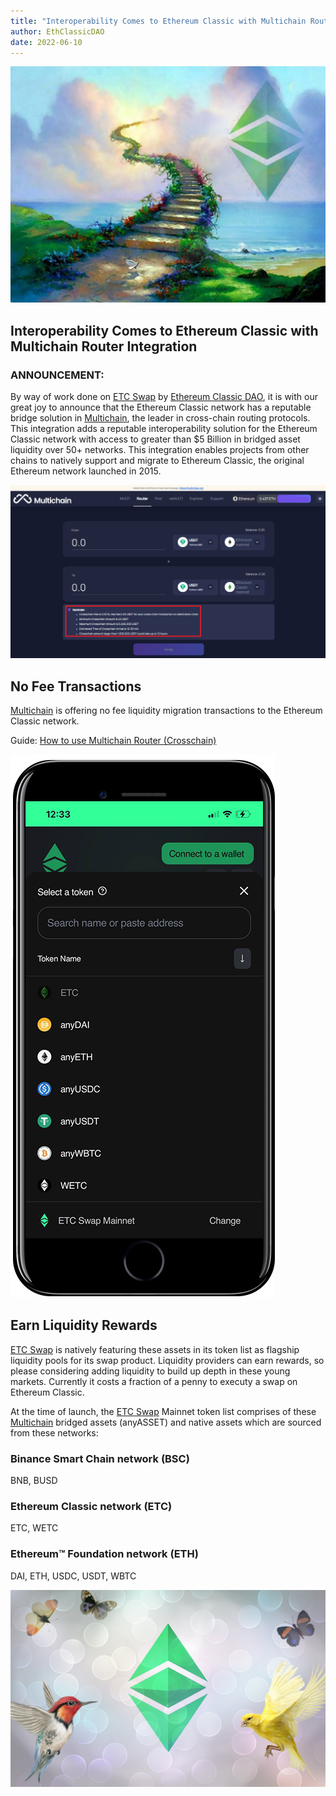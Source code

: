 ```yaml
---
title: "Interoperability Comes to Ethereum Classic with Multichain Router Integration"
author: EthClassicDAO
date: 2022-06-10
---
```


![Interoperability Comes to Ethereum Classic with Multichain Router Integration](./etc-stairs-to-heaven.png)

## Interoperability Comes to Ethereum Classic with Multichain Router Integration

### ANNOUNCEMENT:

By way of work done on [ETC Swap](https://etcswap.org) by [Ethereum Classic DAO](https://ethereumclassicdao.org), it is with our great joy to announce that the Ethereum Classic network has a reputable bridge solution in [Multichain](https://multichain.org), the leader in cross-chain routing protocols. This integration adds a reputable interoperability solution for the Ethereum Classic network with access to greater than $5 Billion in bridged asset liquidity over 50+ networks. This integration enables projects from other chains to natively support and migrate to Ethereum Classic, the original Ethereum network launched in 2015.
 
 ![No Fee transactions on Multichain Router Integration](./mutlichain-no-fees.png)
 
 ## No Fee Transactions
 
[Multichain](https://multichain.org) is offering no fee liquidity migration transactions to the Ethereum Classic network.

Guide: [How to use Multichain Router (Crosschain)](https://youtu.be/G8vN2c2Mhc4)

 ![ETC Swap Assets](./etc-swap-assets.png)

## Earn Liquidity Rewards

[ETC Swap](https://etcswap.org) is natively featuring these assets in its token list as flagship liquidity pools for its swap product. Liquidity providers can earn rewards, so please considering adding liquidity to build up depth in these young markets. Currently it costs a fraction of a penny to executy a swap on Ethereum Classic.

At the time of launch, the [ETC Swap](https://swap.ethereumclassic.com) Mainnet token list comprises of these [Multichain](https://multichain.org) bridged assets (anyASSET) and native assets which are sourced from these networks:

### Binance Smart Chain network (BSC)

BNB, BUSD

### Ethereum Classic network (ETC)

ETC, WETC

### Ethereum™ Foundation network (ETH)

DAI, ETH, USDC, USDT, WBTC

![Multichain Integrates with Ethereum Classic](./etc-buzz.png)
